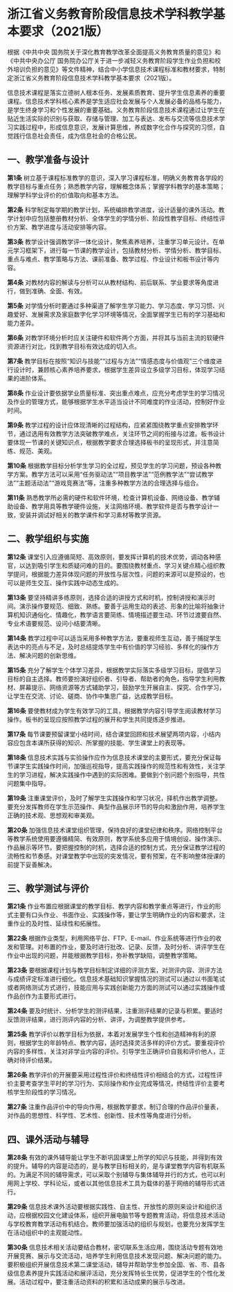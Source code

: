# 浙江省义务教育阶段信息技术学科教学基本要求（2021版）

根据《中共中央 国务院关于深化教育教学改革全面提高义务教育质量的意见》和《中共中央办公厅 国务院办公厅关于进一步减轻义务教育阶段学生作业负担和校外培训负担的意见》等文件精神，结合中小学信息技术课程标准和教材要求，特制定浙江省义务教育阶段信息技术学科教学基本要求（2021版）。

信息技术课程是落实立德树人根本任务、发展素质教育、提升学生信息素养的重要课程。信息技术学科核心素养是学生适应社会发展与个人发展必备的品格与能力，是学生终身学习和个性发展的重要基础。义务教育阶段信息技术课程通过让学生在贴近生活实际的识别与获取、存储与管理、加工与表达、发布与交流等信息技术学习实践过程中，形成信息意识，发展计算思维，养成数字化合作与探究的习惯，自觉践行信息社会责任，成为信息社会的合格公民。

## 一、教学准备与设计

**第1条**  树立基于课程标准教学的意识，深入学习课程标准，明确义务教育各学段的教学目标与重点任务；熟悉教学内容，理解概念体系；掌握学科教学的基本策略；理解学科学业评价的价值取向和基本方法。

**第2条**  科学制定每学期的教学计划，系统编排教学进度，设计适量的课外活动。教学计划中应包括整册教材分析、全体学生的学情分析、阶段性教学目标、终结性评价方案、教学进度与活动安排等内容。

**第3条**  教学设计强调教学评一体化设计，聚焦素养培养，注重学习单元设计。在单元学习框架下，进行每一节课的教学设计，包括教材分析、学情分析、教学目标、重点与难点、教学策略与方法、课前准备、教学过程、作业设计和板书设计等内容。

**第4条**  对教材内容的解读与分析可以从教材结构、前后联系、学业要求等角度进行，做到准确、全面、有效。

**第5条**  对学情分析时要通过多种渠道了解学生学习能力、学习态度、学习习惯、兴趣爱好、发展需求及家庭数字化学习环境等情况，全面掌握学生已有的学习基础和能力差异。

**第6条**  对教学环境分析时应关注硬件和软件两个方面，并将其与当前主流的软硬件资源进行对比，找到教学目标有效达成的切入点。

**第7条**  教学目标在按照“知识与技能”“过程与方法”“情感态度与价值观”三个维度进行设计时，兼顾核心素养培养要求，根据学生差异设立多级学习目标，体现学习结果的进阶体系。

**第8条**  作业设计要依据学业质量标准、突出重点难点，应充分考虑学生的学习情况及作业的管理方式，能够根据学生水平适当设计不同难度的作业活动，控制好作业时间。 

**第9条**  教学过程的设计应体现清晰的过程结构，应紧紧围绕教学重点安排教学环节，通过选用有效教学方法突破教学难点，关注环节之间的衔接与过渡。板书设计要体现一节课的关键知识点，根据教学要求合理选择板书的呈现形式，并注意简练、规范、美观。

**第10条**  根据教学目标分析学生学习的全过程，预见学生的学习问题，预设各种教学方案。教学方法可以采用“任务驱动法”“项目教学法”“范例教学法”“尝试教学法”“主题活动法”“游戏竞赛法”等，注重多种教学方法的合理选择与组合。

**第11条**  熟悉教学所必需的硬件和软件环境，检查计算机设备、网络设备、教学辅助设备、教学用具等教学硬件设施，关注网络环境、教学软件是否与教学设计一致，安装并调试好相关的教学课件和学习素材等教学资源。

## 二、教学组织与实施

**第12条**  课堂引入应遵循简短、高效原则，要发挥计算机的技术优势，调动各种感官，以达到吸引学生和质疑问难的目的。要围绕教材重点、学习关键点精心组织教学提问，根据能力差异体现问题的开放性与层次性，问题的来源可以是预设的，也可以是师生交互、操作实践中动态生成的。

**第13条**  要坚持精讲多练原则，选择合适的讲授方式和时机，控制讲授和演示时间。演示操作要规范、细致、熟练。要善于运用生动的表述、形象的比喻将抽象计算机知识通俗化、情趣化，教学语言要简练、情境描述要生动、环节过渡要自然、专业术语要规范、设问小结要清晰。

**第14条**  教学过程中可以适当采用多种教学方法，要重视师生互动，善于捕捉学生表达中的亮点与不足，及时总结提炼学生中有价值的学习经验、多样化的操作方法、解决问题的创新思维。

**第15条**  充分了解学生个体学习差异，根据教学实际落实多级学习目标，提倡学习目标的自主选择。教师要扮演好组织者、引导者、帮助者的角色，指导学生利用教材、屏幕提示、网络资源等方式辅助学习，鼓励学生开展自主、探究、合作学习，让学生在交流、讨论、磋商、协作中集思广益，达成教学目标。

**第16条**  要使教材成为学生有效学习的工具，根据教学内容引导学生阅读教材学习操作。板书的呈现应按照教学过程的展开和学生共同提炼逐步推进。

**第17条**  每节课要预留课堂小结时间，结合课堂回顾和技术展望两项内容，小结内容应包含本课所获得的知识、所掌握的技能、学生课堂上的表现等。

**第18条**  信息技术实践与实验操作应作为信息技术课堂的主要形式，要充分保证每节课学生实践操作时间，加强巡视指导，提高实践操作的规范性和有效性，关注学生的学习进程，解决实践操作中遇到的实际困难。要做到个别问题个别指导，共性问题集中指导。

**第19条**  注重课堂评价，及时了解学生实践操作和学习状况，择机作出教学调整。要充分发挥教师在学生示范操作、典型作品展示环节的导向和激励作用，培养学生正确的技术观、思想观和审美观。

**第20条**  加强信息技术课堂组织管理，保持良好的课堂纪律和秩序。网络控制平台等教学系统使用要遵循精简、有效原则，教学系统多应用于情境创设、操作演示、作品展示等环节。要把握控制的时机，选择合适的控制方式，充分保证教学过程的流畅性和节奏感。对课堂教学中出现的突发情况，要有预案，在不影响整体授课的前提下妥善解决。

## 三、教学测试与评价

**第21条**  作业布置应根据课堂的教学目标、教学内容和教学重点等进行，作业的形式主要有口头作业、书面作业、实践操作等，要让学生明确作业的内容和要求，注重作业的及时性、延续性和拓展性。

**第22条**  根据作业类型，利用网络平台、FTP、E-mail、作业系统等进行作业的收发和管理。对布置的作业，要及时进行批改、记录、反馈，及时分析、讲评学生在作业中出现的问题，并能根据教学目标，弥补教学缺陷，调整教学策略。

**第23条**  要根据课程计划与教学目标制定详细的评测方案，对测评内容、测评方法与成绩评定标准进行细化。信息技术基础知识掌握情况的测试可以通过以书面笔试或者网络测试方式进行，技能应用与实践创新能力方面的测试可以通过实践操作或作品创作为主要形式进行。

**第24条**  要及时统计、分析学生的测评结果，注重测评结果的记录与积累。要适时反馈测评结果，进行测评内容的分析、讲评，为调整教学提供参考。

**第25条**  教学评价以教学目标为依据，本着对发展学生个性和创造精神有利的原则，根据学生的年龄特点、教学内容，适时选择灵活多样的评价方式。要重视评价内容的多样性，关注对非学业内容的评价。引导学生正确评价自我和评价他人，正确对待评价结果。

**第26条**  教学评价的开展要采用过程性评价和终结性评价相结合的方式，过程性评价主要考查学生平时的学习行为、实际操作和作业完成等情况，终结性评价主要考核学生阶段性的学习情况。

**第27条**  注重作品评价中的导向作用，根据教学要求，制订合理的作品评价量表，对作品的思想性、科学性、艺术性、创新性、技术性等角度进行分析。

## 四、课外活动与辅导

**第28条** 有效的课外辅导能让学生不断巩固课堂上所学的知识与技能，并得到有效的提升。辅导的内容是动态的，是与教学目标相关的，是与课堂教学内容有机联系的。为满足不同的辅导需求，可以采取个别辅导与集体辅导并行的方式，也可以利用网上学校、学科论坛，或者以其他信息技术工具为载体的基于网络的辅导形式进行。

**第29条** 信息技术课外活动要根据实践性、自主性、开放性的原则来设计和组织活动，应根据校园文化建设体系，组织开展电脑节等专题教育活动，将信息技术活动与学校教育教学活动有机结合。教师要加强活动的组织与规划，也要充分发挥学生在活动组织中的主观能动性。

**第30条** 信息技术相关活动要结合教材，密切联系生活应用，围绕活动专题有效地开展竞赛、展示与交流活动，培养学生利用信息技术发现问题、解决问题的能力。要积极组织开展信息技术第二课堂活动，辅导并帮助学生参加全国、省、市、县各级信息素养提升实践活动和展评活动，充分发挥特长生优势，促进学生的个性化发展。活动过程中，要注重活动资料的积累和活动成果的展示与改进。